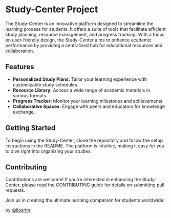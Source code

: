 # Study-Center Project

The Study-Center is an innovative platform designed to streamline the learning process for students. It offers a suite of tools that facilitate efficient study planning, resource management, and progress tracking. With a focus on user-friendly design, the Study-Center aims to enhance academic performance by providing a centralized hub for educational resources and collaboration.

## Features

- **Personalized Study Plans:** Tailor your learning experience with customizable study schedules.
- **Resource Library:** Access a wide range of academic materials in various formats.
- **Progress Tracker:** Monitor your learning milestones and achievements.
- **Collaborative Spaces:** Engage with peers and educators for knowledge exchange.

## Getting Started

To begin using the Study-Center, clone the repository and follow the setup instructions in the README. The platform is intuitive, making it easy for you to dive right into organizing your studies.

## Contributing

Contributions are welcome! If you're interested in enhancing the Study-Center, please read the CONTRIBUTING guide for details on submitting pull requests.

Join us in creating the ultimate learning companion for students worldwide!

by [@ilosrim](https://t.me/ilosrim)
